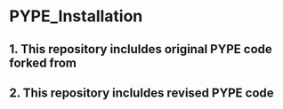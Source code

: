 # PYPE_Installation
## 1. This repository incluldes original PYPE code forked from 
## 2. This repository incluldes revised PYPE code
